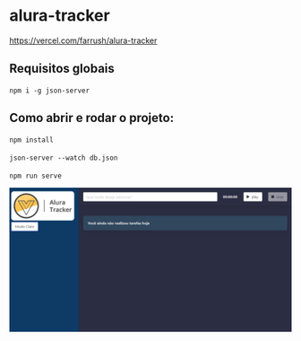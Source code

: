 # alura-tracker
https://vercel.com/farrush/alura-tracker

## Requisitos globais
```
npm i -g json-server
```

## Como abrir e rodar o projeto:
```
npm install

json-server --watch db.json

npm run serve
```

<img src="./print.png">
